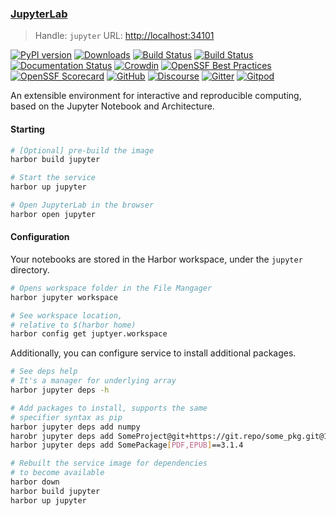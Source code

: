 ### [JupyterLab](https://github.com/jupyterlab/jupyterlab)

> Handle: `jupyter`
> URL: [http://localhost:34101](http://localhost:34101)

[![PyPI version](https://badge.fury.io/py/jupyterlab.svg)](https://badge.fury.io/py/jupyterlab)
[![Downloads](https://static.pepy.tech/badge/jupyterlab/month)](https://pepy.tech/project/jupyterlab)
[![Build Status](https://github.com/jupyterlab/jupyterlab/workflows/Linux%20Tests/badge.svg)](https://github.com/jupyterlab/jupyterlab/actions?query=branch%3Amain+workflow%3A%22Linux+Tests%22)
[![Build Status](https://github.com/jupyterlab/jupyterlab/workflows/Windows%20Tests/badge.svg)](https://github.com/jupyterlab/jupyterlab/actions?query=branch%3Amain+workflow%3A%22Windows+Tests%22)
[![Documentation Status](https://readthedocs.org/projects/jupyterlab/badge/?version=stable)](http://jupyterlab.readthedocs.io/en/stable/)
[![Crowdin](https://badges.crowdin.net/jupyterlab/localized.svg)](https://crowdin.com/project/jupyterlab)
[![OpenSSF Best Practices](https://www.bestpractices.dev/projects/8675/badge)](https://www.bestpractices.dev/projects/8675)
[![OpenSSF Scorecard](https://api.scorecard.dev/projects/github.com/jupyterlab/jupyterlab/badge)](https://scorecard.dev/viewer/?uri=github.com/jupyterlab/jupyterlab)
[![GitHub](https://img.shields.io/badge/issue_tracking-github-blue.svg)](https://github.com/jupyterlab/jupyterlab/issues)
[![Discourse](https://img.shields.io/badge/help_forum-discourse-blue.svg)](https://discourse.jupyter.org/c/jupyterlab)
[![Gitter](https://img.shields.io/badge/social_chat-gitter-blue.svg)](https://gitter.im/jupyterlab/jupyterlab)
[![Gitpod](https://img.shields.io/badge/gitpod_editor-open-blue.svg)](https://gitpod.io/#https://github.com/jupyterlab/jupyterlab)

An extensible environment for interactive and reproducible computing, based on the
Jupyter Notebook and Architecture.

#### Starting

```bash
# [Optional] pre-build the image
harbor build jupyter

# Start the service
harbor up jupyter

# Open JupyterLab in the browser
harbor open jupyter
```

#### Configuration

Your notebooks are stored in the Harbor workspace, under the `jupyter` directory.

```bash
# Opens workspace folder in the File Mangager
harbor jupyter workspace

# See workspace location,
# relative to $(harbor home)
harbor config get juptyer.workspace
```

Additionally, you can configure service to install additional packages.

```bash
# See deps help
# It's a manager for underlying array
harbor jupyter deps -h

# Add packages to install, supports the same
# specifier syntax as pip
harbor jupyter deps add numpy
harobr jupyter deps add SomeProject@git+https://git.repo/some_pkg.git@1.3.1
harbor jupyter deps add SomePackage[PDF,EPUB]==3.1.4

# Rebuilt the service image for dependencies
# to become available
harbor down
harbor build jupyter
harbor up jupyter
```
